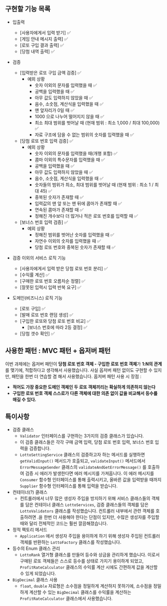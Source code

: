 ## 구현할 기능 목록
* 입출력
    * [사용자에게서 입력 받기] ✅
    * [게임 안내 메시지 출력] ✅
    * [로또 구입 결과 출력] ✅
    * [당첨 내역 출력] ✅


* 검증
    * [입력받은 로또 구입 금액 검증] ✅
        * 예외 상황
            * 숫자 이외의 문자를 입력했을 때 ✅
            * 공백을 입력했을 때 ✅
            * 아무 값도 입력하지 않았을 때 ✅
            * 음수, 소숫점, 계산식을 입력했을 때 ✅
            * 맨 앞자리가 0일 때 ✅
            * 1000 으로 나누어 떨어지지 않을 때 ✅
            * 최소 최대 범위를 벗어날 때 (현재 범위 : 최소 1,000 / 최대 100,000) ✅
            * 자료 구조에 담을 수 없는 범위의 숫자를 입력했을 때 ✅
    * [당첨 로또 번호 입력 검증] ✅
        * 예외 상황
            * 숫자 이외의 문자를 입력했을 때(개행 포함) ✅
            * 콤마 이외의 특수문자를 입력했을 때 ✅
            * 공백을 입력했을 때 ✅
            * 아무 값도 입력하지 않았을 때 ✅
            * 음수, 소숫점, 계산식을 입력했을 때 ✅
            * 숫자들의 범위가 최소, 최대 범위를 벗어날 때 (현재 범위 : 최소 1 / 최대 45) ✅
            * 중복된 숫자가 존재할 때 ✅
            * 입력값의 맨 앞 또는 맨 뒤에 콤마가 존재할 때 ✅
            * 연속된 콤마가 존재할 때 ✅
            * 정해진 개수보다 더 많거나 적은 로또 번호를 입력할 때 ✅
    * [보너스 번호 입력 검증] ✅
        * 예외 상황
            * 정해진 범위를 벗어난 숫자를 입력했을 때 ✅
            * 자연수 이외의 숫자를 입력했을 때 ✅
            * 당첨 로또 번호와 중복된 숫자가 존재할 때 ✅


* 검증 이외의 서비스 로직 기능
    * [사용자에게서 입력 받은 당첨 로또 번호 분리] ✅
    * [수익률 계산] ✅
    * [구매한 로또 번호 오름차순 정렬] ✅
    * [잘못된 입력시 입력 반복 요구] ✅


* 도메인(비즈니스) 로직 기능
    * [로또 구입] ✅
    * [발매 로또 번호 랜덤 생성] ✅
    * [구입한 로또와 당첨 로또 번호 비교] ✅
        * [보너스 번호에 따라 2등 결정] ✅ 
    * [당첨 갯수 확인] ✅

## 사용한 패턴 : MVC 패턴 + 옵저버 패턴
이번 과제에는 옵저버 패턴이 **당첨 로또 번호 객체 - 구입한 로또 번호 객체**가 **1:N의 관계**를 맺기에, 적합하다고 생각해서 사용했습니다.
사실 옵저버 패턴 없이도 구현할 수 있지만, 패턴을 한번 더 연습할 겸 해서 사용했습니다.
옵저버 패턴 사용 시 장점 :
* **적어도 가장 중요한 도메인 객체인 두 로또 객체끼리는 확실하게 의존하지 않는다** 
* **구입한 로또 번호 객체 스스로가 다른 객체에 대한 의존 없이 값을 비교해서 등수를 매길 수 있다.**



## 특이사항

* 검증 클래스
  * `Validator` 인터페이스를 구현하는 3가지의 검증 클래스가 있습니다.
  * 이 검증 클래스들은 각각 구매 금액 입력, 당첨 로또 번호 입력, 보너스 번호 입력을 검증합니다.
  * `LottoSettingService` 클래스의 검증하고자 하는 메서드를 실행하면 `getValidInput()` 메서드가 호출되고,
    `validateInput()` 메서드에서 `ErrorMessageSender` 클래스의 `validateAndGetErrorMessage()` 를 호출하여
 검증 시 에러가 발생한다면 에러 메시지를 가져옵니다. 이 에러 메시지를 `Consumer` 함수형 인터페이스를 통해 출력시키고,
  올바른 값을 입력받을 때까지 `Supplier` 함수형 인터페이스를 통해 입력을 받습니다.
* 컨테이너(?) 클래스
  * 컨트롤러에서 너무 많은 생성자 주입을 방지하기 위해 서비스 클래스들의 객체를 담은 컨테이너 클래스 `LottoServices`, 검증 클래스들의 객체를 담은 `LottoValidators` 클래스를 작성했습니다.
  컨트롤러 내부에서 관련 객체를 호출하려면 .을 한번 더 사용해야 한다는 단점이 있지만, 수많은 생성자를 주입할 때와 달리 전체적인 코드는 훨씬 깔끔해졌습니다.
* 정적 팩토리 메서드
  * `Application` 에서 생성자 주입을 용이하게 하기 위해 생성자 주입된 컨트롤러 객체를 반환하는 `LottoFactory` 클래스를 작성했습니다.
* 등수의 Enum 클래스 관리
  * `LottoRank` 열거형 클래스를 만들어 등수와 상금을 관리하게 했습니다. 이로서 구매된 로또 객체들은 스스로 등수를 상태로 가지기 용이하게 되었고, 
  `ProfitRateCalculator` 클래스의 수익률 계산 시에도 간편하게 값을 계산할 수 있게 되었습니다.
* `BigDecimal` 클래스 사용
  * `float`, `double` 자료형은 소수점을 정밀하게 계산하지 못하기에, 소수점을 정밀하게 계산할 수 있는
  `BigDecimal` 클래스를 수익률을 계산하는 `ProfitRateCalculator` 클래스에서 사용했습니다.